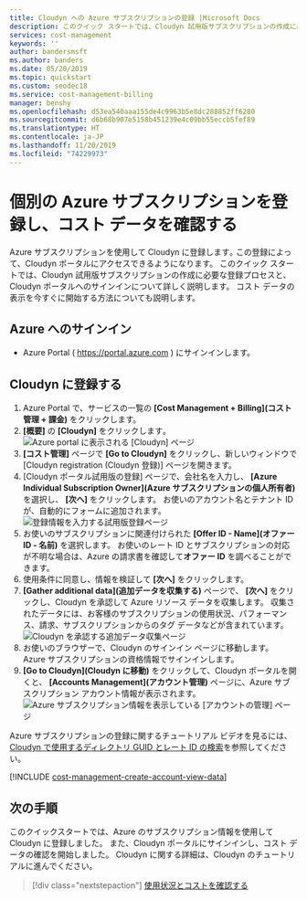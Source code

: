 ```yaml
---
title: Cloudyn への Azure サブスクリプションの登録 |Microsoft Docs
description: このクイック スタートでは、Cloudyn 試用版サブスクリプションの作成に必要な登録プロセスと、Cloudyn ポータルへのサインインについて詳しく説明します。
services: cost-management
keywords: ''
author: bandersmsft
ms.author: banders
ms.date: 05/20/2019
ms.topic: quickstart
ms.custom: seodec18
ms.service: cost-management-billing
manager: benshy
ms.openlocfilehash: d53ea540aaa155de4c9963b5e8dc288852ff6280
ms.sourcegitcommit: d6b68b907e5158b451239e4c09bb55eccb5fef89
ms.translationtype: HT
ms.contentlocale: ja-JP
ms.lasthandoff: 11/20/2019
ms.locfileid: "74229973"
---
```

# <a name="register-an-individual-azure-subscription-and-view-cost-data"></a>個別の Azure サブスクリプションを登録し、コスト データを確認する

Azure サブスクリプションを使用して Cloudyn に登録します｡ この登録によって、Cloudyn ポータルにアクセスできるようになります。 このクイック スタートでは、Cloudyn 試用版サブスクリプションの作成に必要な登録プロセスと、Cloudyn ポータルへのサインインについて詳しく説明します。 コスト データの表示を今すぐに開始する方法についても説明します。

## <a name="sign-in-to-azure"></a>Azure へのサインイン

- Azure Portal ( https://portal.azure.com ) にサインインします。

## <a name="register-with-cloudyn"></a>Cloudyn に登録する

1. Azure Portal で、サービスの一覧の **[Cost Management + Billing]\(コスト管理 + 課金\)** をクリックします。
2. **[概要]** の **[Cloudyn]** をクリックします｡  
    ![Azure portal に表示される [Cloudyn] ページ](./media/quick-register-azure-sub/cost-mgt-billing-service.png)
3. **[コスト管理]** ページで **[Go to Cloudyn]** をクリックし、新しいウィンドウで [Cloudyn registration (Cloudyn 登録)] ページを開きます。
4. [Cloudyn ポータル試用版の登録] ページで、会社名を入力し、 **[Azure Individual Subscription Owner]\(Azure サブスクリプションの個人所有者\)** を選択し、 **[次へ]** をクリックします。 お使いのアカウント名とテナント ID が、自動的にフォームに追加されます。  
    ![登録情報を入力する試用版登録ページ](./media/quick-register-azure-sub/trial-reg-ind.png)
5. お使いのサブスクリプションに関連付けられた **[Offer ID - Name]\(オファー ID - 名前\)** を選択します。 お使いのレート ID とサブスクリプションの対応が不明な場合は、Azure の請求書を確認して**オファー ID** を調べることができます。
6. 使用条件に同意し、情報を検証して **[次へ]** をクリックします。
7. **[Gather additional data]\(追加データを収集する\)** ページで、 **[次へ]** をクリックし、Cloudyn を承認して Azure リソース データを収集します。 収集されたデータには、お客様のサブスクリプションの使用状況、パフォーマンス、請求、サブスクリプションからのタグ データなどが含まれています。  
    ![Cloudyn を承認する追加データ収集ページ](./media/quick-register-azure-sub/gather-additional.png)
8. お使いのブラウザーで、Cloudyn のサインイン ページに移動します。 Azure サブスクリプションの資格情報でサインインします。
9. **[Go to Cloudyn]\(Cloudyn に移動\)** をクリックして、Cloudyn ポータルを開くと、 **[Accounts Management]\(アカウント管理\)** ページに、Azure サブスクリプション アカウント情報が表示されます。  
    ![Azure サブスクリプション情報を表示している [アカウントの管理] ページ](./media/quick-register-azure-sub/accounts-mgt.png)

Azure サブスクリプションの登録に関するチュートリアル ビデオを見るには、[Cloudyn で使用するディレクトリ GUID とレート ID の検索](https://youtu.be/PaRjnyaNGMI)を参照してください。

[!INCLUDE [cost-management-create-account-view-data](../../includes/cost-management-create-account-view-data.md)]

## <a name="next-steps"></a>次の手順

このクイックスタートでは、Azure のサブスクリプション情報を使用して Cloudyn に登録しました。 また、Cloudyn ポータルにサインインし、コスト データの確認を開始しました。 Cloudyn に関する詳細は、Cloudyn のチュートリアルに進んでください。

> [!div class="nextstepaction"]
> [使用状況とコストを確認する](./tutorial-review-usage.md)
